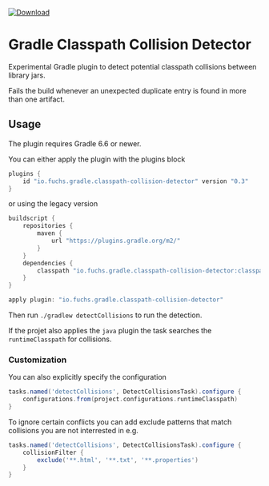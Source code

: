 [![Download](https://img.shields.io/gradle-plugin-portal/v/io.fuchs.gradle.classpath-collision-detector)](https://plugins.gradle.org/plugin/io.fuchs.gradle.classpath-collision-detector)

# Gradle Classpath Collision Detector

Experimental Gradle plugin to detect potential classpath collisions between library jars. 

Fails the build whenever an unexpected duplicate entry is found in more than one artifact.

## Usage

The plugin requires Gradle 6.6 or newer.

You can either apply the plugin with the plugins block
```groovy
plugins {
	id "io.fuchs.gradle.classpath-collision-detector" version "0.3"
}
```
or using the legacy version
```groovy
buildscript {
	repositories {
		maven {
			url "https://plugins.gradle.org/m2/"
		}
	}
	dependencies {
		classpath "io.fuchs.gradle.classpath-collision-detector:classpath-collision-detector:0.3"
	}
}

apply plugin: "io.fuchs.gradle.classpath-collision-detector"
```

Then run `./gradlew detectCollisions` to run the detection.

If the projet also applies the `java` plugin the task searches the `runtimeClasspath` for collisions.

### Customization

You can also explicitly specify the configuration
```groovy
tasks.named('detectCollisions', DetectCollisionsTask).configure {
	configurations.from(project.configurations.runtimeClasspath)
}
```

To ignore certain conflicts you can add exclude patterns that match collisions you are not interrested in e.g.

```groovy
tasks.named('detectCollisions', DetectCollisionsTask).configure {
	collisionFilter {
		exclude('**.html', '**.txt', '**.properties')
	}
}
```
